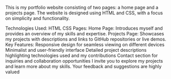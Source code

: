 
This is my portfolio website consisting of two pages: a home page and a projects page. The website is designed using HTML and CSS, with a focus on simplicity and functionality.

Technologies Used:
HTML
CSS
Pages:
Home Page: Introduces myself and provides an overview of my skills and expertise.
Projects Page: Showcases my projects with descriptions and links to GitHub repositories or live demos.
Key Features:
Responsive design for seamless viewing on different devices
Minimalist and user-friendly interface
Detailed project descriptions highlighting technologies used and my contributions
Contact section for inquiries and collaboration opportunities
I invite you to explore my projects and learn more about my skills. Your feedback and suggestions are highly valued
